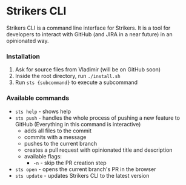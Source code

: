 # Strikers CLI

Strikers CLI is a command line interface for Strikers. It is a tool for developers to interact with GitHub (and JIRA in a near future) in an opinionated way.

### Installation

1. Ask for source files from Vladimir (will be on GitHub soon)
2. Inside the root directory, run `./install.sh`
3. Run `sts {subcommand}` to execute a subcommand

### Available commands

- `sts help` - shows help
- `sts push` -  handles the whole process of pushing a new feature to GitHub (Everything in this command is interactive)
  - adds all files to the commit
  - commits with a message
  - pushes to the current branch
  - creates a pull request with opinionated title and description
  - available flags:
     - `-n` - skip the PR creation step
- `sts open` - opens the current branch's PR in the browser
- `sts update` - updates Strikers CLI to the latest version